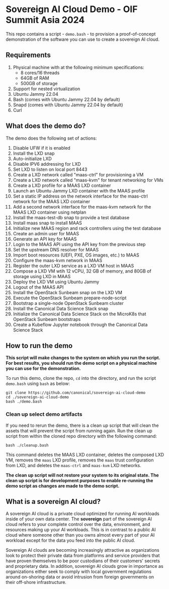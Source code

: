 # Sovereign AI Cloud Demo - OIF Summit Asia 2024

This repo contains a script - `demo.bash` - to provision a proof-of-concept demonstration of the software you can use to create a sovereign AI cloud.

## Requirements

1. Physical machine with at the following minimum specifications:
    - 8 cores/16 threads
    - 64GB of RAM
    - 500GB of storage
2. Support for nested virtualization
3. Ubuntu Jammy 22.04
4. Bash (comes with Ubuntu Jammy 22.04 by default)
5. Snapd (comes with Ubuntu Jammy 22.04 by default)
6. Curl

## What does the demo do?
The demo does the following set of actions:
1. Disable UFW if it is enabled
2. Install the LXD snap
3. Auto-initialize LXD
4. Disable IPV6 addressing for LXD
5. Set LXD to listen on local port 8443
6. Create a LXD network called "maas-ctrl" for provisioning a VM
7. Create a LXD network called "maas-kvm" for tenant networking for VMs
8. Create a LXD profile for a MAAS LXD container
9. Launch an Ubuntu Jammy LXD container with the MAAS profile
10. Set a static IP address on the network interface for the maas-ctrl network for the MAAS LXD container
11. Add a second network interface for the maas-kvm network for the MAAS LXD container using netplan
12. Install the maas-test-db snap to provide a test database
13. Install maas snap to install MAAS
14. Initialize new MAAS region and rack controllers using the test database
15. Create an admin user for MAAS
16. Generate an API key for MAAS
17. Login to the MAAS API using the API key from the previous step
18. Set the upstream DNS resolver for MAAS
19. Import boot resources (UEFI, PXE, OS images, etc.)  to MAAS
20. Configure the maas-kvm network in MAAS
21. Register the outer LXD service as a LXD VM host in MAAS
22. Compose a LXD VM wtih 12 vCPU, 32 GB of memory, and 80GB of storage using LXD in MAAS
23. Deploy the LXD VM using Ubuntu Jammy
24. Logout of the MAAS API
25. Install the OpenStack Sunbeam snap on the LXD VM
26. Execute the OpenStack Sunbeam prepare-node-script
27. Bootstrap a single-node OpenStack Sunbeam cluster
28. Install the Canonical Data Science Stack snap
29. Initialize the Canonical Data Science Stack on the MicroK8s that OpenStack Sunbeam bootstraps
30. Create a Kubeflow Jupyter notebook through the Canonical Data Science Stack

## How to run the demo
**This script will make changes to the system on which you run the script. For best results, you should run the demo script on a physical machine you can use for the demonstration.**

To run this demo, clone the repo, `cd` into the directory, and run the script `demo.bash` using `bash` as below:
```
git clone https://github.com/canonical/sovereign-ai-cloud-demo
cd ./sovereign-ai-cloud-demo
bash ./demo.bash
```

### Clean up select demo artifacts
If you need to rerun the demo, there is a clean up script that will clean the assets that will prevent the script from running again. Run the clean up script from within the cloned repo directory with the following command:
```
bash ./cleanup.bash
```

This command deletes the MAAS LXD container, deletes the composed LXD VM, removes the `maas` LXD profile, removes the `maas` trust configuration from LXD, and deletes the `maas-ctrl` and `maas-kvm` LXD networks.

**The clean up script will not restore your system to its original state. The clean up script is for development purposes to enable re-running the demo script as changes are made to the demo script.**
## What is a sovereign AI cloud?
A sovereign AI cloud is a private cloud optimized for running AI workloads inside of your own data center. The **sovereign** part of the sovereign AI cloud refers to your complete control over the data, environment, and resources making up your AI workloads. This is in contrast to a public AI cloud where someone other than you owns almost every part of your AI workload except for the data you feed into the public AI cloud.

Sovereign AI clouds are becoming increasingly attractive as organizations look to protect their private data from platforms and service providers that have proven themselves to be poor custodians of their customers' secrets and proprietary data. In addition, sovereign AI clouds grow in importance as organizations either seek to comply with local government regulations around on-shoring data or avoid intrusion from foreign governments on their off-shore infrastructure.